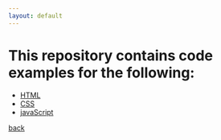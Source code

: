 ```yaml
---
layout: default
---
```


# This repository contains code examples for the following:

* [HTML](./html.html)
* [CSS](./css.html)
* [javaScript](./javasript.html)

[back](./)
